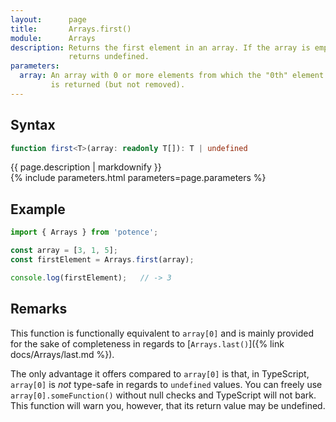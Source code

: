 ```yaml
---
layout:      page
title:       Arrays.first()
module:      Arrays
description: Returns the first element in an array. If the array is empty,
             returns undefined.
parameters:
  array: An array with 0 or more elements from which the "0th" element
         is returned (but not removed).
---
```

## Syntax

```ts
function first<T>(array: readonly T[]): T | undefined
```

<div class="description">{{ page.description | markdownify }}</div>
{% include parameters.html parameters=page.parameters %}

## Example

```ts
import { Arrays } from 'potence';

const array = [3, 1, 5];
const firstElement = Arrays.first(array);

console.log(firstElement);   // -> 3
```

## Remarks

This function is functionally equivalent to `array[0]` and is mainly provided
for the sake of completeness in regards to [`Arrays.last()`]({% link
docs/Arrays/last.md %}).

The only advantage it offers compared to `array[0]` is that, in TypeScript,
`array[0]` is *not* type-safe in regards to `undefined` values. You can freely
use `array[0].someFunction()` without null checks and TypeScript will not bark.
This function will warn you, however, that its return value may be undefined.
